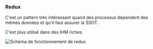 ### Redux

C'est un pattern très intéressant quand des processus dépendent des mêmes données et qu'il faut assurer la SSOT.

C'est plus utilisé dans des IHM riches.

![Schéma de fonctionnement de redux](~/5.patterns/2.redux.png)
